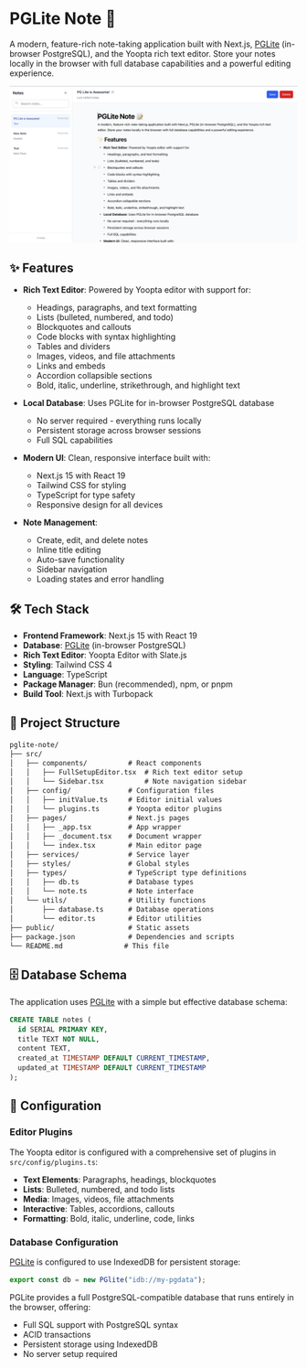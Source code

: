 # PGLite Note 📝

A modern, feature-rich note-taking application built with Next.js, [PGLite](https://github.com/ept/pglite) (in-browser PostgreSQL), and the Yoopta rich text editor. Store your notes locally in the browser with full database capabilities and a powerful editing experience.

![PGLite Note App Screenshot](docs/image.png)

## ✨ Features

- **Rich Text Editor**: Powered by Yoopta editor with support for:
  - Headings, paragraphs, and text formatting
  - Lists (bulleted, numbered, and todo)
  - Blockquotes and callouts
  - Code blocks with syntax highlighting
  - Tables and dividers
  - Images, videos, and file attachments
  - Links and embeds
  - Accordion collapsible sections
  - Bold, italic, underline, strikethrough, and highlight text

- **Local Database**: Uses PGLite for in-browser PostgreSQL database
  - No server required - everything runs locally
  - Persistent storage across browser sessions
  - Full SQL capabilities

- **Modern UI**: Clean, responsive interface built with:
  - Next.js 15 with React 19
  - Tailwind CSS for styling
  - TypeScript for type safety
  - Responsive design for all devices

- **Note Management**:
  - Create, edit, and delete notes
  - Inline title editing
  - Auto-save functionality
  - Sidebar navigation
  - Loading states and error handling

## 🛠️ Tech Stack

- **Frontend Framework**: Next.js 15 with React 19
- **Database**: [PGLite](https://github.com/ept/pglite) (in-browser PostgreSQL)
- **Rich Text Editor**: Yoopta Editor with Slate.js
- **Styling**: Tailwind CSS 4
- **Language**: TypeScript
- **Package Manager**: Bun (recommended), npm, or pnpm
- **Build Tool**: Next.js with Turbopack

## 📁 Project Structure

```
pglite-note/
├── src/
│   ├── components/          # React components
│   │   ├── FullSetupEditor.tsx  # Rich text editor setup
│   │   └── Sidebar.tsx          # Note navigation sidebar
│   ├── config/              # Configuration files
│   │   ├── initValue.ts     # Editor initial values
│   │   └── plugins.ts       # Yoopta editor plugins
│   ├── pages/               # Next.js pages
│   │   ├── _app.tsx         # App wrapper
│   │   ├── _document.tsx    # Document wrapper
│   │   └── index.tsx        # Main editor page
│   ├── services/            # Service layer
│   ├── styles/              # Global styles
│   ├── types/               # TypeScript type definitions
│   │   ├── db.ts            # Database types
│   │   └── note.ts          # Note interface
│   └── utils/               # Utility functions
│       ├── database.ts      # Database operations
│       └── editor.ts        # Editor utilities
├── public/                  # Static assets
├── package.json             # Dependencies and scripts
└── README.md               # This file
```

## 🗄️ Database Schema

The application uses [PGLite](https://github.com/ept/pglite) with a simple but effective database schema:

```sql
CREATE TABLE notes (
  id SERIAL PRIMARY KEY,
  title TEXT NOT NULL,
  content TEXT,
  created_at TIMESTAMP DEFAULT CURRENT_TIMESTAMP,
  updated_at TIMESTAMP DEFAULT CURRENT_TIMESTAMP
);
```

## 🔧 Configuration

### Editor Plugins

The Yoopta editor is configured with a comprehensive set of plugins in `src/config/plugins.ts`:

- **Text Elements**: Paragraphs, headings, blockquotes
- **Lists**: Bulleted, numbered, and todo lists
- **Media**: Images, videos, file attachments
- **Interactive**: Tables, accordions, callouts
- **Formatting**: Bold, italic, underline, code, links

### Database Configuration

[PGLite](https://github.com/ept/pglite) is configured to use IndexedDB for persistent storage:

```typescript
export const db = new PGlite("idb://my-pgdata");
```

PGLite provides a full PostgreSQL-compatible database that runs entirely in the browser, offering:
- Full SQL support with PostgreSQL syntax
- ACID transactions
- Persistent storage using IndexedDB
- No server setup required
